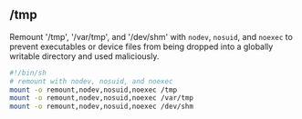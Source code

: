 ## /tmp

Remount '/tmp', '/var/tmp', and '/dev/shm' with `nodev`, `nosuid`, and `noexec` to prevent executables or device files from being dropped into a globally writable directory and used maliciously.

```sh
#!/bin/sh
# remount with nodev, nosuid, and noexec
mount -o remount,nodev,nosuid,noexec /tmp
mount -o remount,nodev,nosuid,noexec /var/tmp
mount -o remount,nodev,nosuid,noexec /dev/shm
```
